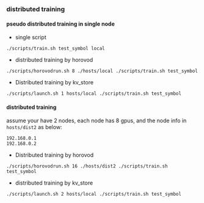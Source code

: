 ### distributed training

#### pseudo distributed training in single node

- single script

```shell
./scripts/train.sh test_symbol local
```

- distributed training by horovod

```shell
./scripts/horovodrun.sh 8 ./hosts/local ./scripts/train.sh test_symbol
```

- Distributed training by kv_store

```shell
./scripts/launch.sh 1 hosts/local ./scripts/train.sh test_symbol
```

#### distributed training

assume your have 2 nodes, each node has 8 gpus, and the node info in `hosts/dist2` as below:

```shell
192.168.0.1
192.168.0.2
```

- Distributed training by horovod

```shell
./scripts/horovodrun.sh 16 ./hosts/dist2 ./scripts/train.sh test_symbol
```

- distributed training by kv_store

```shell
./scripts/launch.sh 2 hosts/local ./scripts/train.sh test_symbol
```